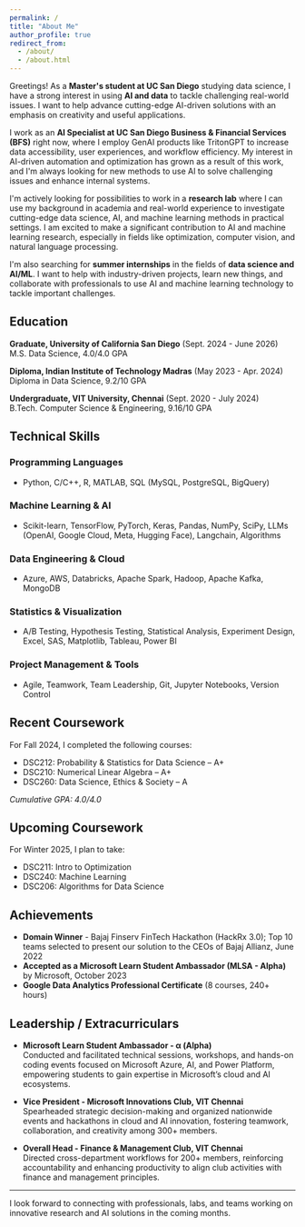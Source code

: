 ```yaml
---
permalink: /
title: "About Me"
author_profile: true
redirect_from: 
  - /about/
  - /about.html
---
```


Greetings! As a **Master's student at UC San Diego** studying data science, I have a strong interest in using **AI and data** to tackle challenging real-world issues. I want to help advance cutting-edge AI-driven solutions with an emphasis on creativity and useful applications.

I work as an **AI Specialist at UC San Diego Business & Financial Services (BFS)** right now, where I employ GenAI products like TritonGPT to increase data accessibility, user experiences, and workflow efficiency. My interest in AI-driven automation and optimization has grown as a result of this work, and I'm always looking for new methods to use AI to solve challenging issues and enhance internal systems.

I'm actively looking for possibilities to work in a **research lab** where I can use my background in academia and real-world experience to investigate cutting-edge data science, AI, and machine learning methods in practical settings. I am excited to make a significant contribution to AI and machine learning research, especially in fields like optimization, computer vision, and natural language processing.

I'm also searching for **summer internships** in the fields of **data science and AI/ML**. I want to help with industry-driven projects, learn new things, and collaborate with professionals to use AI and machine learning technology to tackle important challenges.

## Education
**Graduate, University of California San Diego** (Sept. 2024 - June 2026)  
M.S. Data Science, 4.0/4.0 GPA

**Diploma, Indian Institute of Technology Madras** (May 2023 - Apr. 2024)  
Diploma in Data Science, 9.2/10 GPA

**Undergraduate, VIT University, Chennai** (Sept. 2020 - July 2024)  
B.Tech. Computer Science & Engineering, 9.16/10 GPA

## Technical Skills

### Programming Languages
- Python, C/C++, R, MATLAB, SQL (MySQL, PostgreSQL, BigQuery)

### Machine Learning & AI
- Scikit-learn, TensorFlow, PyTorch, Keras, Pandas, NumPy, SciPy, LLMs (OpenAI, Google Cloud, Meta, Hugging Face), Langchain, Algorithms

### Data Engineering & Cloud
- Azure, AWS, Databricks, Apache Spark, Hadoop, Apache Kafka, MongoDB

### Statistics & Visualization
- A/B Testing, Hypothesis Testing, Statistical Analysis, Experiment Design, Excel, SAS, Matplotlib, Tableau, Power BI

### Project Management & Tools
- Agile, Teamwork, Team Leadership, Git, Jupyter Notebooks, Version Control



## Recent Coursework
For Fall 2024, I completed the following courses:

- DSC212: Probability & Statistics for Data Science – A+
- DSC210: Numerical Linear Algebra – A+
- DSC260: Data Science, Ethics & Society – A  

*Cumulative GPA: 4.0/4.0*

## Upcoming Coursework
For Winter 2025, I plan to take:

- DSC211: Intro to Optimization
- DSC240: Machine Learning
- DSC206: Algorithms for Data Science

## Achievements
- **Domain Winner** - Bajaj Finserv FinTech Hackathon (HackRx 3.0); Top 10 teams selected to present our solution to the CEOs of Bajaj Allianz, June 2022  
- **Accepted as a Microsoft Learn Student Ambassador (MLSA - Alpha)** by Microsoft, October 2023  
- **Google Data Analytics Professional Certificate** (8 courses, 240+ hours)

## Leadership / Extracurriculars
- **Microsoft Learn Student Ambassador - α (Alpha)**  
  Conducted and facilitated technical sessions, workshops, and hands-on coding events focused on Microsoft Azure, AI, and Power Platform, empowering students to gain expertise in Microsoft’s cloud and AI ecosystems.
  
- **Vice President - Microsoft Innovations Club, VIT Chennai**  
  Spearheaded strategic decision-making and organized nationwide events and hackathons in cloud and AI innovation, fostering teamwork, collaboration, and creativity among 300+ members.
  
- **Overall Head - Finance & Management Club, VIT Chennai**  
  Directed cross-department workflows for 200+ members, reinforcing accountability and enhancing productivity to align club activities with finance and management principles.

---

I look forward to connecting with professionals, labs, and teams working on innovative research and AI solutions in the coming months.
